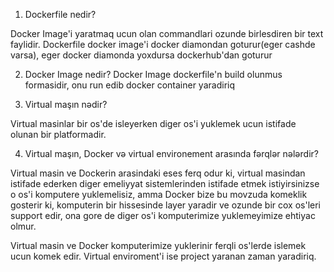 1. Dockerfile nedir?

Docker Image'i yaratmaq ucun olan commandlari ozunde birlesdiren bir text faylidir.
Dockerfile docker image'i docker diamondan goturur(eger cashde varsa), eger docker diamonda yoxdursa dockerhub'dan goturur

2. Docker Image nedir?
Docker Image dockerfile'n build olunmus formasidir, onu run edib docker container yaradiriq

3. Virtual maşın nədir?

Virtual masinlar bir os'de isleyerken diger os'i yuklemek ucun istifade olunan bir platformadir. 

4. Virtual maşın, Docker və virtual environement arasında fərqlər nələrdir?

Virtual masin ve Dockerin arasindaki eses ferq odur ki, virtual masindan istifade ederken diger emeliyyat sistemlerinden istifade etmek istiyirsinizse o os'i komputere yuklemelisiz, amma Docker bize bu movzuda komeklik gosterir ki, komputerin bir hissesinde layer yaradir ve ozunde bir cox os'leri support edir, ona gore de diger os'i komputerimize yuklemeyimize ehtiyac olmur. 

Virtual masin ve Docker komputerimize yuklerinir ferqli os'lerde islemek ucun komek edir. Virtual enviroment'i ise project yaranan zaman yaradiriq.
